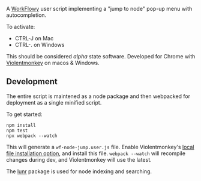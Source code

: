 A [WorkFlowy][wf] user script implementing a "jump to node" pop-up menu with
autocompletion.

To activate:
* CTRL-J on Mac
* CTRL-. on Windows

This should be considered _alpha_ state software. Developed for Chrome with
[Violentmonkey][vm] on macos & Windows.

[vm]: https://violentmonkey.github.io/get-it/
[wf]: https://workflowy.com/

## Development

The entire script is maintened as a node package and then webpacked for
deployment as a single minified script.

To get started:

    npm install
    npm test
    npx webpack --watch

This will generate a `wf-node-jump.user.js` file. Enable Violentmonkey's [local
file installation option][2], and install this file. `webpack --watch` will
recompile changes during dev, and Violentmonkey will use the latest.

The [lunr](https://lunrjs.com/) package is used for node indexing and
searching.

[2]: https://violentmonkey.github.io/2017/03/14/How-to-edit-scripts-with-your-favorite-editor/
